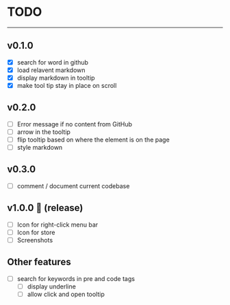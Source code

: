 # TODO
---
## v0.1.0
- [x] search for word in github
- [x] load relavent markdown
- [x] display markdown in tooltip
- [x] make tool tip stay in place on scroll

## v0.2.0

- [ ] Error message if no content from GitHub
- [ ] arrow in the tooltip
- [ ] flip tooltip based on where the element is on the page
- [ ] style markdown

## v0.3.0

- [ ] comment / document current codebase

## v1.0.0 :raised_hands: (release)
- [ ] Icon for right-click menu bar
- [ ] Icon for store
- [ ] Screenshots

## Other features
- [ ] search for keywords in pre and code tags
    - [ ] display underline
    - [ ] allow click and open tooltip
